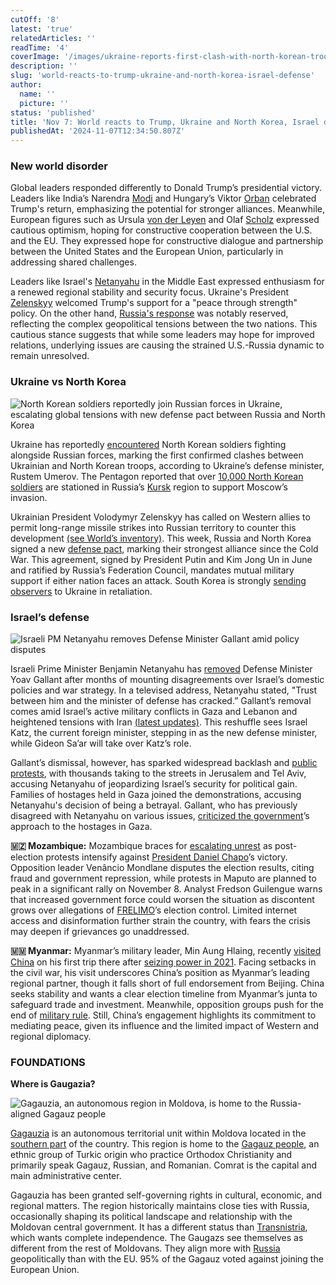```yaml
---
cutOff: '8'
latest: 'true'
relatedArticles: ''
readTime: '4'
coverImage: '/images/ukraine-reports-first-clash-with-north-korean-troops-c1OD.webp'
description: ''
slug: 'world-reacts-to-trump-ukraine-and-north-korea-israel-defense'
author:
  name: ''
  picture: ''
status: 'published'
title: 'Nov 7: World reacts to Trump, Ukraine and North Korea, Israel defense'
publishedAt: '2024-11-07T12:34:50.807Z'
---
```


### New world disorder

Global leaders responded differently to Donald Trump’s presidential victory. Leaders like India’s Narendra [Modi](https://www.thehindubusinessline.com/news/world/pm-modi-congratulates-donald-trump-on-us-election-victory-says-looking-forward-to-renewing-collaboration/article68836645.ece) and Hungary’s Viktor [Orban](https://www.youtube.com/watch?v=D-1vKzOYWe8) celebrated Trump's return, emphasizing the potential for stronger alliances. Meanwhile, European figures such as Ursula [von der Leyen](https://ec.europa.eu/commission/presscorner/detail/en/statement_24_5701) and Olaf [Scholz](https://www.ndtv.com/world-news/were-better-off-together-german-chancellor-tells-donald-trump-6957957) expressed cautious optimism, hoping for constructive cooperation between the U.S. and the EU. They expressed hope for constructive dialogue and partnership between the United States and the European Union, particularly in addressing shared challenges.

Leaders like Israel's [Netanyahu](https://www.jpost.com/israel-news/politics-and-diplomacy/article-827780) in the Middle East expressed enthusiasm for a renewed regional stability and security focus. Ukraine's President [Zelenskyy](https://www.theguardian.com/us-news/video/2024/nov/07/volodymyr-zelenskyy-congratulates-donald-trump-on-election-victory-video) welcomed Trump's support for a "peace through strength" policy. On the other hand, [Russia's response](https://www.politico.eu/article/vladimir-putin-not-planning-congratulate-donald-trump-election-victory-kremlin-us-russia-relations/) was notably reserved, reflecting the complex geopolitical tensions between the two nations. This cautious stance suggests that while some leaders may hope for improved relations, underlying issues are causing the strained U.S.-Russia dynamic to remain unresolved.

### Ukraine vs North Korea

![North Korean soldiers reportedly join Russian forces in Ukraine, escalating global tensions with new defense pact between Russia and North Korea](/images/ukraine-reports-first-clash-with-north-korean-troops-Y1NT.webp)

Ukraine has reportedly [encountered](https://www.politico.eu/article/ukraine-clashed-north-korean-troops-first-time-minister-says-rustem-umerov-moscow/) North Korean soldiers fighting alongside Russian forces, marking the first confirmed clashes between Ukrainian and North Korean troops, according to Ukraine’s defense minister, Rustem Umerov. The Pentagon reported that over [10,000 North Korean soldiers](https://www.defense.gov/News/News-Stories/Article/Article/3955757/pentagon-says-10k-north-korean-troops-in-kursk-oblast/) are stationed in Russia’s [Kursk](https://www.google.com/maps/place/Kursk,+Kursk+Oblast,+Russia/@51.712105,36.0173266,11z/data=!3m1!4b1!4m6!3m5!1s0x412f0375da12791b:0x9788ae489cd5e746!8m2!3d51.7482395!4d36.1947023!16zL20vMDNqbWI4?entry=ttu&g_ep=EgoyMDI0MTAyOS4wIKXMDSoASAFQAw%3D%3D) region to support Moscow’s invasion.

Ukrainian President Volodymyr Zelenskyy has called on Western allies to permit long-range missile strikes into Russian territory to counter this development [(see World’s inventory)](https://www.armscontrol.org/factsheets/worldwide-ballistic-missile-inventories). This week, Russia and North Korea signed a new [defense pact](https://www.euronews.com/2024/11/06/russia-and-north-korea-sign-off-military-alliance-amid-pyongyang-troops-entering-the-fray), marking their strongest alliance since the Cold War. This agreement, signed by President Putin and Kim Jong Un in June and ratified by Russia’s Federation Council, mandates mutual military support if either nation faces an attack. South Korea is strongly [sending observers](https://www.reuters.com/world/south-koreas-yoon-trudeau-warn-over-north-korea-role-ukraine-war-yoons-office-2024-10-30/) to Ukraine in retaliation.

### Israel’s defense

![Israeli PM Netanyahu removes Defense Minister Gallant amid policy disputes](/images/israel-gets-a-new-defense-ministe-I4OD.webp)

Israeli Prime Minister Benjamin Netanyahu has [removed](https://www.france24.com/en/live-news/20241105-%F0%9F%94%B4-israel-s-netanyahu-fires-defence-minister-gallant) Defense Minister Yoav Gallant after months of mounting disagreements over Israel’s domestic policies and war strategy. In a televised address, Netanyahu stated, "Trust between him and the minister of defense has cracked.” Gallant’s removal comes amid Israel’s active military conflicts in Gaza and Lebanon and heightened tensions with Iran [(latest updates)](https://www.aljazeera.com/news/liveblog/2024/11/6/live-protests-in-israel-after-gallants-sacking-attacks-continue-in-gaza). This reshuffle sees Israel Katz, the current foreign minister, stepping in as the new defense minister, while Gideon Sa’ar will take over Katz’s role.

Gallant’s dismissal, however, has sparked widespread backlash and [public protests](https://www.bbc.com/news/articles/cqj07jdzzgno), with thousands taking to the streets in Jerusalem and Tel Aviv, accusing Netanyahu of jeopardizing Israel’s security for political gain. Families of hostages held in Gaza joined the demonstrations, accusing Netanyahu's decision of being a betrayal. Gallant, who has previously disagreed with Netanyahu on various issues, [criticized the government](https://www.bbc.com/news/articles/cglxlj4m3v0o)’s approach to the hostages in Gaza. 

**🇲🇿 Mozambique:** Mozambique braces for [escalating unrest](https://www.dw.com/en/mozambique-election-result-fresh-opposition-protests/a-70692769) as post-election protests intensify against [President Daniel Chapo](https://www.dw.com/en/daniel-chapo-of-frelimo-wins-mozambique-election/a-70590971)’s victory. Opposition leader Venâncio Mondlane disputes the election results, citing fraud and government repression, while protests in Maputo are planned to peak in a significant rally on November 8. Analyst Fredson Guilengue warns that increased government force could worsen the situation as discontent grows over allegations of [FRELIMO](https://www.britannica.com/topic/Frelimo)’s election control. Limited internet access and disinformation further strain the country, with fears the crisis may deepen if grievances go unaddressed.

**🇲🇲 Myanmar:** Myanmar’s military leader, Min Aung Hlaing, recently [visited China](https://www.bbc.com/news/articles/c5yr8exg1gko) on his first trip there after [seizing power in 2021](https://www.bbc.com/news/world-asia-55882489). Facing setbacks in the civil war, his visit underscores China’s position as Myanmar’s leading regional partner, though it falls short of full endorsement from Beijing. China seeks stability and wants a clear election timeline from Myanmar’s junta to safeguard trade and investment. Meanwhile, opposition groups push for the end of [military rule](https://time.com/7160736/myanmar-coup-civil-war-conflict-timeline-endgame-explainer/). Still, China’s engagement highlights its commitment to mediating peace, given its influence and the limited impact of Western and regional diplomacy.

### FOUNDATIONS

**Where is Gaugazia?**

![Gagauzia, an autonomous region in Moldova, is home to the Russia-aligned Gagauz people](/images/gagauzia-20-g2Nz.webp)

[Gagauzia](https://www.clingendael.org/pub/2022/walking-the-tightrope-towards-the-eu/4-gagauzia-the-restless-region-in-the-south/) is an autonomous territorial unit within Moldova located in the [southern part](https://www.google.com/maps/place/Gagauzia,+Moldova/@45.9816179,27.9820593,9z/data=!3m1!4b1!4m6!3m5!1s0x40b703d0be565f6f:0xb77fa2c668497cc4!8m2!3d46.0979435!4d28.6384645!16zL20vMDIyaHY2?entry=ttu&g_ep=EgoyMDI0MTAyOS4wIKXMDSoASAFQAw%3D%3D) of the country. This region is home to the [Gagauz people](https://minorityrights.org/communities/gagauz/), an ethnic group of Turkic origin who practice Orthodox Christianity and primarily speak Gagauz, Russian, and Romanian. Comrat is the capital and main administrative center. 

Gagauzia has been granted self-governing rights in cultural, economic, and regional matters. The region historically maintains close ties with Russia, occasionally shaping its political landscape and relationship with the Moldovan central government. It has a different status than [Transnistria](https://www.bbc.com/news/world-europe-18284837), which wants complete independence. The Gaugazs see themselves as different from the rest of Moldovans. They align more with [Russia](https://www.dw.com/en/moldovas-gagauzia-region-remains-largely-pro-russia/a-70658570) geopolitically than with the EU. 95% of the Gagauz voted against joining the European Union. 